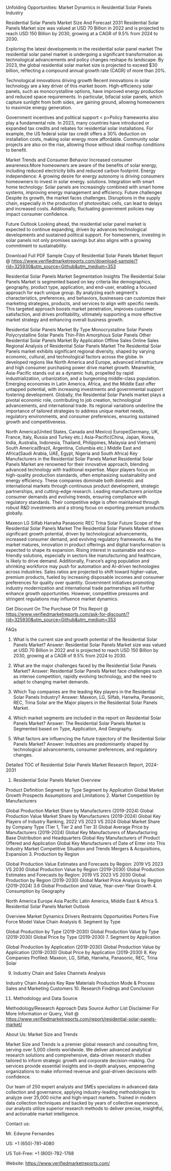 Unfolding Opportunities: Market Dynamics in Residential Solar Panels Industry


Residential Solar Panels Market Size And Forecast 2031
Residential Solar Panels Market size was valued at USD 70 Billion in 2022 and is projected to reach USD 150 Billion by 2030, growing at a CAGR of 9.5% from 2024 to 2030.

Exploring the latest developments in the residential solar panel market
The residential solar panel market is undergoing a significant transformation as technological advancements and policy changes reshape its landscape. By 2023, the global residential solar market size is projected to exceed $30 billion, reflecting a compound annual growth rate (CAGR) of more than 20%.

Technological innovations driving growth
Recent innovations in solar technology are a key driver of this market boom. High-efficiency solar panels, such as monocrystalline options, have improved energy production and reduced space requirements. In particular, bifacial solar panels, which capture sunlight from both sides, are gaining ground, allowing homeowners to maximize energy generation.

Government incentives and political support
< p>Policy frameworks also play a fundamental role. In 2023, many countries have introduced or expanded tax credits and rebates for residential solar installations. For example, the US federal solar tax credit offers a 30% deduction on installation costs, making solar energy more affordable. Community solar projects are also on the rise, allowing those without ideal rooftop conditions to benefit.

Market Trends and Consumer Behavior
Increased consumer awareness:More homeowners are aware of the benefits of solar energy, including reduced electricity bills and reduced carbon footprint.
Energy independence: A growing desire for energy autonomy is driving consumers homeowners to invest in solar energy. solutions.
Integration with smart home technology: Solar panels are increasingly combined with smart home systems, improving energy management and efficiency.
Future challenges
Despite its growth, the market faces challenges. Disruptions in the supply chain, especially in the production of photovoltaic cells, can lead to delays and increased costs. Additionally, fluctuating government policies may impact consumer confidence.

Future Outlook
Looking ahead, the residential solar panel market is expected to continue expanding, driven by advances technological developments and sustained political support. For homeowners, investing in solar panels not only promises savings but also aligns with a growing commitment to sustainability.

Download Full PDF Sample Copy of Residential Solar Panels Market Report @ https://www.verifiedmarketreports.com/download-sample/?rid=325930&utm_source=Github&utm_medium=353

Residential Solar Panels Market Segmentation Insights
The Residential Solar Panels Market is segmented based on key criteria like demographics, geography, product type, application, and end-user, enabling a focused approach for each unique group. By analyzing each segment's characteristics, preferences, and behaviors, businesses can customize their marketing strategies, products, and services to align with specific needs. This targeted approach boosts market penetration, improves customer satisfaction, and drives profitability, ultimately supporting a more effective market strategy and enhancing overall business growth.

Residential Solar Panels Market By Type
Monocrystalline Solar Panels
Polycrystalline Solar Panels
Thin-Film Amorphous Solar Panels
Other
Residential Solar Panels Market By Application
Offline Sales
Online Sales
Regional Analysis of Residential Solar Panels Market
The Residential Solar Panels market exhibits significant regional diversity, shaped by varying economic, cultural, and technological factors across the globe. In developed regions like North America and Europe, advanced infrastructure and high consumer purchasing power drive market growth. Meanwhile, Asia-Pacific stands out as a dynamic hub, propelled by rapid industrialization, urbanization, and a burgeoning middle-class population. Emerging economies in Latin America, Africa, and the Middle East offer untapped potential, with increasing investments and governmental support fostering development. Globally, the Residential Solar Panels market plays a pivotal economic role, contributing to job creation, technological advancements, and international trade. Its regional variations underline the importance of tailored strategies to address unique market needs, regulatory environments, and consumer preferences, ensuring sustained growth and competitiveness.

North America(United States, Canada and Mexico)
Europe(Germany, UK, France, Italy, Russia and Turkey etc.)
Asia-Pacific(China, Japan, Korea, India, Australia, Indonesia, Thailand, Philippines, Malaysia and Vietnam)
South America(Brazil, Argentina, Columbia etc.)
Middle East and Africa(Saudi Arabia, UAE, Egypt, Nigeria and South Africa)
Key Manufacturers in the Residential Solar Panels Market
Residential Solar Panels Market are renowned for their innovative approach, blending advanced technology with traditional expertise. Major players focus on high-quality production standards, often emphasizing sustainability and energy efficiency. These companies dominate both domestic and international markets through continuous product development, strategic partnerships, and cutting-edge research. Leading manufacturers prioritize consumer demands and evolving trends, ensuring compliance with regulatory standards. Their competitive edge is often maintained through robust R&D investments and a strong focus on exporting premium products globally.

Maxeon
LG
Silfab
Hanwha
Panasonic
REC
Trina Solar
Future Scope of the Residential Solar Panels Market
The Residential Solar Panels Market shows significant growth potential, driven by technological advancements, increased consumer demand, and evolving regulatory frameworks. As the market matures, innovation in product offerings and digital transformation is expected to shape its expansion. Rising interest in sustainable and eco-friendly solutions, especially in sectors like manufacturing and healthcare, is likely to drive demand. Additionally, France’s aging population and shrinking workforce may push for automation and AI-driven technologies across industries. Sales ratios are projected to shift toward higher-value, premium products, fueled by increasing disposable incomes and consumer preferences for quality over quantity. Government initiatives promoting industry modernization and international trade partnerships will further enhance growth opportunities. However, competitive pressures and stringent regulations may influence market dynamics.

Get Discount On The Purchase Of This Report @ https://www.verifiedmarketreports.com/ask-for-discount/?rid=325930&utm_source=Github&utm_medium=353

FAQs
1. What is the current size and growth potential of the Residential Solar Panels Market?
Answer: Residential Solar Panels Market size was valued at USD 70 Billion in 2022 and is projected to reach USD 150 Billion by 2030, growing at a CAGR of 9.5% from 2024 to 2030.

2. What are the major challenges faced by the Residential Solar Panels Market?
Answer: Residential Solar Panels Market face challenges such as intense competition, rapidly evolving technology, and the need to adapt to changing market demands.

3. Which Top companies are the leading Key players in the Residential Solar Panels Industry?
Answer: Maxeon, LG, Silfab, Hanwha, Panasonic, REC, Trina Solar are the Major players in the Residential Solar Panels Market.

4. Which market segments are included in the report on Residential Solar Panels Market?
Answer: The Residential Solar Panels Market is Segmented based on Type, Application, And Geography.

5. What factors are influencing the future trajectory of the Residential Solar Panels Market?
Answer: Industries are predominantly shaped by technological advancements, consumer preferences, and regulatory changes.

Detailed TOC of Residential Solar Panels Market Research Report, 2024-2031
1. Residential Solar Panels Market Overview

Product Definition
Segment by Type
Segment by Application
Global Market Growth Prospects
Assumptions and Limitations
2. Market Competition by Manufacturers

Global Production Market Share by Manufacturers (2019-2024)
Global Production Value Market Share by Manufacturers (2019-2024)
Global Key Players of Industry Ranking, 2022 VS 2023 VS 2024
Global Market Share by Company Type (Tier 1, Tier 2 and Tier 3)
Global Average Price by Manufacturers (2019-2024)
Global Key Manufacturers of Manufacturing Base Distribution and Headquarters
Global Key Manufacturers of Product Offered and Application
Global Key Manufacturers of Date of Enter into This Industry
Market Competitive Situation and Trends
Mergers & Acquisitions, Expansion
3. Production by Region

Global Production Value Estimates and Forecasts by Region: 2019 VS 2023 VS 2030
Global Production Value by Region (2019-2030)
Global Production Estimates and Forecasts by Region: 2019 VS 2023 VS 2030
Global Production by Region (2019-2030)
Global Market Price Analysis by Region (2019-2024) 3.6 Global Production and Value, Year-over-Year Growth
4. Consumption by Geography

North America
Europe
Asia Pacific
Latin America, Middle East & Africa
5. Residential Solar Panels Market Outlook

Overview
Market Dynamics
Drivers
Restraints
Opportunities
Porters Five Force Model
Value Chain Analysis 
6. Segment by Type

Global Production by Type (2019-2030)
Global Production Value by Type (2019-2030)
Global Price by Type (2019-2030)
7. Segment by Application

Global Production by Application (2019-2030)
Global Production Value by Application (2019-2030)
Global Price by Application (2019-2030)
8. Key Companies Profiled: Maxeon, LG, Silfab, Hanwha, Panasonic, REC, Trina Solar

9. Industry Chain and Sales Channels Analysis

Industry Chain Analysis
Key Raw Materials
Production Mode & Process
Sales and Marketing
Customers
10. Research Findings and Conclusion

11. Methodology and Data Source

Methodology/Research Approach
Data Source
Author List
Disclaimer
For More Information or Query, Visit @ https://www.verifiedmarketreports.com/report/residential-solar-panels-market/

About Us: Market Size and Trends

Market Size and Trends is a premier global research and consulting firm, serving over 5,000 clients worldwide. We deliver advanced analytical research solutions and comprehensive, data-driven research studies tailored to inform strategic growth and corporate decision-making. Our services provide essential insights and in-depth analyses, empowering organizations to make informed revenue and goal-driven decisions with confidence.

Our team of 250 expert analysts and SMEs specializes in advanced data collection and governance, applying industry-leading methodologies to analyze over 25,000 niche and high-impact markets. Trained in modern data collection techniques and backed by years of collective experience, our analysts utilize superior research methods to deliver precise, insightful, and actionable market intelligence.

Contact us:

Mr. Edwyne Fernandes

US: +1 (650)-781-4080

US Toll-Free: +1 (800)-782-1768

Website: https://www.verifiedmarketreports.com/
